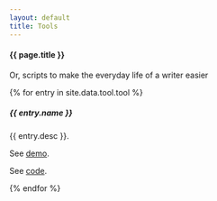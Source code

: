```yaml
---
layout: default
title: Tools
---
```

#### {{ page.title }}

<p>Or, scripts to make the everyday life of a writer easier</p>

{% for entry in site.data.tool.tool %}
<div class="container mt-3">
  <div class="card bg-light text-dark p-3">
    <div class="card-body">
      <h5>{{ entry.name }} </h5>
      <p>{{ entry.desc }}.</p>
	  <p>See <a href = "{{ entry.demo }}">demo</a>.</p>
	  <p>See <a href = "{{ entry.code }}">code</a>.</p>
    </div><!-- card-body  -->
  </div><!-- card -->
</div><!-- container mt-3 -->
{% endfor %}



